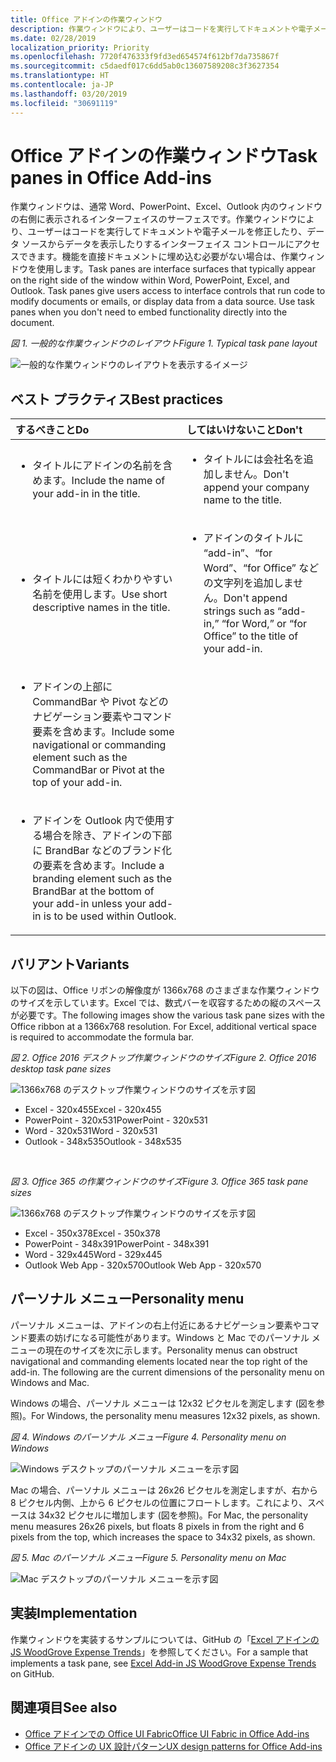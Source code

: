 ```yaml
---
title: Office アドインの作業ウィンドウ
description: 作業ウィンドウにより、ユーザーはコードを実行してドキュメントや電子メールを修正したり、データ ソースからデータを表示したりするインターフェイス コントロールにアクセスできます。
ms.date: 02/28/2019
localization_priority: Priority
ms.openlocfilehash: 7720f476333f9fd3ed654574f612bf7da735867f
ms.sourcegitcommit: c5daedf017c6dd5ab0c13607589208c3f3627354
ms.translationtype: HT
ms.contentlocale: ja-JP
ms.lasthandoff: 03/20/2019
ms.locfileid: "30691119"
---
```

# <a name="task-panes-in-office-add-ins"></a><span data-ttu-id="af45e-103">Office アドインの作業ウィンドウ</span><span class="sxs-lookup"><span data-stu-id="af45e-103">Task panes in Office Add-ins</span></span>
 
<span data-ttu-id="af45e-p101">作業ウィンドウは、通常 Word、PowerPoint、Excel、Outlook 内のウィンドウの右側に表示されるインターフェイスのサーフェスです。作業ウィンドウにより、ユーザーはコードを実行してドキュメントや電子メールを修正したり、データ ソースからデータを表示したりするインターフェイス コントロールにアクセスできます。機能を直接ドキュメントに埋め込む必要がない場合は、作業ウィンドウを使用します。</span><span class="sxs-lookup"><span data-stu-id="af45e-p101">Task panes are interface surfaces that typically appear on the right side of the window within Word, PowerPoint, Excel, and Outlook. Task panes give users access to interface controls that run code to modify documents or emails, or display data from a data source. Use task panes when you don't need to embed functionality directly into the document.</span></span>

<span data-ttu-id="af45e-107">*図 1. 一般的な作業ウィンドウのレイアウト*</span><span class="sxs-lookup"><span data-stu-id="af45e-107">*Figure 1. Typical task pane layout*</span></span>

![一般的な作業ウィンドウのレイアウトを表示するイメージ](../images/overview-with-app-task-pane.png)

## <a name="best-practices"></a><span data-ttu-id="af45e-109">ベスト プラクティス</span><span class="sxs-lookup"><span data-stu-id="af45e-109">Best practices</span></span>

|<span data-ttu-id="af45e-110">**するべきこと**</span><span class="sxs-lookup"><span data-stu-id="af45e-110">**Do**</span></span>|<span data-ttu-id="af45e-111">**してはいけないこと**</span><span class="sxs-lookup"><span data-stu-id="af45e-111">**Don't**</span></span>|
|:-----|:--------|
|<ul><li><span data-ttu-id="af45e-112">タイトルにアドインの名前を含めます。</span><span class="sxs-lookup"><span data-stu-id="af45e-112">Include the name of your add-in in the title.</span></span></li></ul>|<ul><li><span data-ttu-id="af45e-113">タイトルには会社名を追加しません。</span><span class="sxs-lookup"><span data-stu-id="af45e-113">Don't append your company name to the title.</span></span></li></ul>|
|<ul><li><span data-ttu-id="af45e-114">タイトルには短くわかりやすい名前を使用します。</span><span class="sxs-lookup"><span data-stu-id="af45e-114">Use short descriptive names in the title.</span></span></li></ul>|<ul><li><span data-ttu-id="af45e-115">アドインのタイトルに “add-in”、“for Word”、“for Office” などの文字列を追加しません。</span><span class="sxs-lookup"><span data-stu-id="af45e-115">Don't append strings such as “add-in,” “for Word,” or “for Office” to the title of your add-in.</span></span></li></ul>|
|<ul><li><span data-ttu-id="af45e-116">アドインの上部に CommandBar や Pivot などのナビゲーション要素やコマンド要素を含めます。</span><span class="sxs-lookup"><span data-stu-id="af45e-116">Include some navigational or commanding element such as the CommandBar or Pivot at the top of your add-in.</span></span></li></ul>||
|<ul><li><span data-ttu-id="af45e-117">アドインを Outlook 内で使用する場合を除き、アドインの下部に BrandBar などのブランド化の要素を含めます。</span><span class="sxs-lookup"><span data-stu-id="af45e-117">Include a branding element such as the BrandBar at the bottom of your add-in unless your add-in is to be used within Outlook.</span></span></li></ul>||


## <a name="variants"></a><span data-ttu-id="af45e-118">バリアント</span><span class="sxs-lookup"><span data-stu-id="af45e-118">Variants</span></span>

<span data-ttu-id="af45e-p102">以下の図は、Office リボンの解像度が 1366x768 のさまざまな作業ウィンドウのサイズを示しています。Excel では、数式バーを収容するための縦のスペースが必要です。</span><span class="sxs-lookup"><span data-stu-id="af45e-p102">The following images show the various task pane sizes with the Office ribbon at a 1366x768 resolution. For Excel, additional vertical space is required to accommodate the formula bar.</span></span>  

<span data-ttu-id="af45e-121">*図 2. Office 2016 デスクトップ作業ウィンドウのサイズ*</span><span class="sxs-lookup"><span data-stu-id="af45e-121">*Figure 2. Office 2016 desktop task pane sizes*</span></span>

![1366x768 のデスクトップ作業ウィンドウのサイズを示す図](../images/add-in-taskpane-sizes-desktop.png)

- <span data-ttu-id="af45e-123">Excel - 320x455</span><span class="sxs-lookup"><span data-stu-id="af45e-123">Excel - 320x455</span></span>
- <span data-ttu-id="af45e-124">PowerPoint - 320x531</span><span class="sxs-lookup"><span data-stu-id="af45e-124">PowerPoint - 320x531</span></span>
- <span data-ttu-id="af45e-125">Word - 320x531</span><span class="sxs-lookup"><span data-stu-id="af45e-125">Word - 320x531</span></span>
- <span data-ttu-id="af45e-126">Outlook - 348x535</span><span class="sxs-lookup"><span data-stu-id="af45e-126">Outlook - 348x535</span></span>

<br/>

<span data-ttu-id="af45e-127">*図 3. Office 365 の作業ウィンドウのサイズ*</span><span class="sxs-lookup"><span data-stu-id="af45e-127">*Figure 3. Office 365 task pane sizes*</span></span>

![1366x768 のデスクトップ作業ウィンドウのサイズを示す図](../images/add-in-taskpane-sizes-online.png)

- <span data-ttu-id="af45e-129">Excel - 350x378</span><span class="sxs-lookup"><span data-stu-id="af45e-129">Excel - 350x378</span></span>
- <span data-ttu-id="af45e-130">PowerPoint - 348x391</span><span class="sxs-lookup"><span data-stu-id="af45e-130">PowerPoint - 348x391</span></span>
- <span data-ttu-id="af45e-131">Word - 329x445</span><span class="sxs-lookup"><span data-stu-id="af45e-131">Word - 329x445</span></span>
- <span data-ttu-id="af45e-132">Outlook Web App - 320x570</span><span class="sxs-lookup"><span data-stu-id="af45e-132">Outlook Web App - 320x570</span></span>

## <a name="personality-menu"></a><span data-ttu-id="af45e-133">パーソナル メニュー</span><span class="sxs-lookup"><span data-stu-id="af45e-133">Personality menu</span></span>

<span data-ttu-id="af45e-p103">パーソナル メニューは、アドインの右上付近にあるナビゲーション要素やコマンド要素の妨げになる可能性があります。Windows と Mac でのパーソナル メニューの現在のサイズを次に示します。</span><span class="sxs-lookup"><span data-stu-id="af45e-p103">Personality menus can obstruct navigational and commanding elements located near the top right of the add-in. The following are the current dimensions of the personality menu on Windows and Mac.</span></span>

<span data-ttu-id="af45e-136">Windows の場合、パーソナル メニューは 12x32 ピクセルを測定します (図を参照)。</span><span class="sxs-lookup"><span data-stu-id="af45e-136">For Windows, the personality menu measures 12x32 pixels, as shown.</span></span>

<span data-ttu-id="af45e-137">*図 4. Windows のパーソナル メニュー*</span><span class="sxs-lookup"><span data-stu-id="af45e-137">*Figure 4. Personality menu on Windows*</span></span>

![Windows デスクトップのパーソナル メニューを示す図](../images/personality-menu-win.png)

<span data-ttu-id="af45e-139">Mac の場合、パーソナル メニューは 26x26 ピクセルを測定しますが、右から 8 ピクセル内側、上から 6 ピクセルの位置にフロートします。これにより、スペースは 34x32 ピクセルに増加します (図を参照)。</span><span class="sxs-lookup"><span data-stu-id="af45e-139">For Mac, the personality menu measures 26x26 pixels, but floats 8 pixels in from the right and 6 pixels from the top, which increases the space to 34x32 pixels, as shown.</span></span>

<span data-ttu-id="af45e-140">*図 5. Mac のパーソナル メニュー*</span><span class="sxs-lookup"><span data-stu-id="af45e-140">*Figure 5. Personality menu on Mac*</span></span>

![Mac デスクトップのパーソナル メニューを示す図](../images/personality-menu-mac.png)

## <a name="implementation"></a><span data-ttu-id="af45e-142">実装</span><span class="sxs-lookup"><span data-stu-id="af45e-142">Implementation</span></span>

<span data-ttu-id="af45e-143">作業ウィンドウを実装するサンプルについては、GitHub の「[Excel アドインの JS WoodGrove Expense Trends](https://github.com/OfficeDev/Excel-Add-in-WoodGrove-Expense-Trends)」を参照してください。</span><span class="sxs-lookup"><span data-stu-id="af45e-143">For a sample that implements a task pane, see [Excel Add-in JS WoodGrove Expense Trends](https://github.com/OfficeDev/Excel-Add-in-WoodGrove-Expense-Trends) on GitHub.</span></span> 


## <a name="see-also"></a><span data-ttu-id="af45e-144">関連項目</span><span class="sxs-lookup"><span data-stu-id="af45e-144">See also</span></span>

- [<span data-ttu-id="af45e-145">Office アドインでの Office UI Fabric</span><span class="sxs-lookup"><span data-stu-id="af45e-145">Office UI Fabric in Office Add-ins</span></span>](office-ui-fabric.md) 
- [<span data-ttu-id="af45e-146">Office アドインの UX 設計パターン</span><span class="sxs-lookup"><span data-stu-id="af45e-146">UX design patterns for Office Add-ins</span></span>](../design/ux-design-pattern-templates.md)

